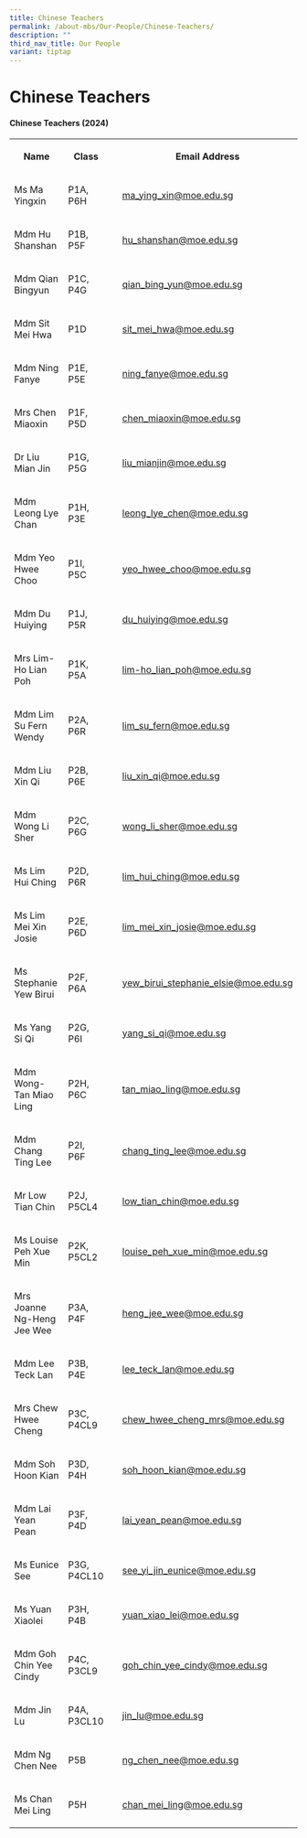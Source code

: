 ```yaml
---
title: Chinese Teachers
permalink: /about-mbs/Our-People/Chinese-Teachers/
description: ""
third_nav_title: Our People
variant: tiptap
---
```

<h1><strong>Chinese Teachers</strong></h1><h4><strong>Chinese Teachers (2024)</strong></h4><table><tbody><tr><th rowspan="1" colspan="1"><p>Name</p></th><th rowspan="1" colspan="1"><p>Class</p></th><th rowspan="1" colspan="1"><p></p></th><th rowspan="1" colspan="1"><p>Email Address</p></th></tr><tr><td rowspan="1" colspan="1"><p>Ms Ma Yingxin</p><p></p></td><td rowspan="1" colspan="1"><p>P1A, P6H</p></td><td rowspan="1" colspan="1"><p></p></td><td rowspan="1" colspan="1"><p><a href="mailto:ma_ying_xin@moe.edu.sg" rel="noopener noreferrer nofollow" target="_blank">ma_ying_xin@moe.edu.sg</a></p></td></tr><tr><td rowspan="1" colspan="1"><p>Mdm Hu Shanshan</p></td><td rowspan="1" colspan="1"><p>P1B, P5F</p></td><td rowspan="1" colspan="1"><p></p></td><td rowspan="1" colspan="1"><p><a href="mailto:hu_shanshan@moe.edu.sg" rel="noopener noreferrer nofollow" target="_blank">hu_shanshan@moe.edu.sg</a></p></td></tr><tr><td rowspan="1" colspan="1"><p>Mdm Qian Bingyun</p></td><td rowspan="1" colspan="1"><p>P1C, P4G</p></td><td rowspan="1" colspan="1"><p></p></td><td rowspan="1" colspan="1"><p><a href="mailto:qian_bing_yun@moe.edu.sg" rel="noopener noreferrer nofollow" target="_blank">qian_bing_yun@moe.edu.sg</a></p></td></tr><tr><td rowspan="1" colspan="1"><p>Mdm Sit Mei Hwa</p></td><td rowspan="1" colspan="1"><p>P1D</p></td><td rowspan="1" colspan="1"><p></p></td><td rowspan="1" colspan="1"><p><a href="mailto:sit_mei_hwa@moe.edu.sg" rel="noopener noreferrer nofollow" target="_blank">sit_mei_hwa@moe.edu.sg</a></p></td></tr><tr><td rowspan="1" colspan="1"><p>Mdm Ning Fanye</p></td><td rowspan="1" colspan="1"><p>P1E, P5E</p></td><td rowspan="1" colspan="1"><p></p></td><td rowspan="1" colspan="1"><p><a href="mailto:ning_fanye@moe.edu.sg" rel="noopener noreferrer nofollow" target="_blank">ning_fanye@moe.edu.sg</a></p></td></tr><tr><td rowspan="1" colspan="1"><p>Mrs Chen Miaoxin</p></td><td rowspan="1" colspan="1"><p>P1F, P5D</p></td><td rowspan="1" colspan="1"><p></p></td><td rowspan="1" colspan="1"><p><a href="mailto:chen_miaoxin@moe.edu.sg" rel="noopener noreferrer nofollow" target="_blank">chen_miaoxin@moe.edu.sg</a></p></td></tr><tr><td rowspan="1" colspan="1"><p>Dr Liu Mian Jin</p></td><td rowspan="1" colspan="1"><p>P1G, P5G</p></td><td rowspan="1" colspan="1"><p></p></td><td rowspan="1" colspan="1"><p><a href="mailto:liu_mianjin@moe.edu.sg" rel="noopener noreferrer nofollow" target="_blank">liu_mianjin@moe.edu.sg</a></p></td></tr><tr><td rowspan="1" colspan="1"><p>Mdm Leong Lye Chan</p></td><td rowspan="1" colspan="1"><p>P1H, P3E</p></td><td rowspan="1" colspan="1"><p></p></td><td rowspan="1" colspan="1"><p><a href="mailto:leong_lye_chen@moe.edu.sg" rel="noopener noreferrer nofollow" target="_blank">leong_lye_chen@moe.edu.sg</a></p><p></p></td></tr><tr><td rowspan="1" colspan="1"><p>Mdm Yeo Hwee Choo</p></td><td rowspan="1" colspan="1"><p>P1I, P5C</p></td><td rowspan="1" colspan="1"><p></p></td><td rowspan="1" colspan="1"><p><a href="mailto:yeo_hwee_choo@moe.edu.sg" rel="noopener noreferrer nofollow" target="_blank">yeo_hwee_choo@moe.edu.sg</a></p><p></p></td></tr><tr><td rowspan="1" colspan="1"><p>Mdm Du Huiying</p><p></p></td><td rowspan="1" colspan="1"><p>P1J, P5R</p></td><td rowspan="1" colspan="1"><p></p></td><td rowspan="1" colspan="1"><p><a href="mailto:du_huiying@moe.edu.sg" rel="noopener noreferrer nofollow" target="_blank">du_huiying@moe.edu.sg</a></p></td></tr><tr><td rowspan="1" colspan="1"><p>Mrs Lim- Ho Lian Poh</p></td><td rowspan="1" colspan="1"><p>P1K, P5A</p></td><td rowspan="1" colspan="1"><p></p></td><td rowspan="1" colspan="1"><p><a href="mailto:lim-ho_lian_poh@moe.edu.sg" rel="noopener noreferrer nofollow" target="_blank">lim-ho_lian_poh@moe.edu.sg</a></p></td></tr><tr><td rowspan="1" colspan="1"><p>Mdm Lim Su Fern Wendy</p></td><td rowspan="1" colspan="1"><p>P2A, P6R</p></td><td rowspan="1" colspan="1"><p></p></td><td rowspan="1" colspan="1"><p><a href="mailto:lim_su_fern@moe.edu.sg" rel="noopener noreferrer nofollow" target="_blank">lim_su_fern@moe.edu.sg</a></p></td></tr><tr><td rowspan="1" colspan="1"><p>Mdm Liu Xin Qi</p></td><td rowspan="1" colspan="1"><p>P2B, P6E</p></td><td rowspan="1" colspan="1"><p></p></td><td rowspan="1" colspan="1"><p><a href="mailto:liu_xin_qi@moe.edu.sg" rel="noopener noreferrer nofollow" target="_blank">liu_xin_qi@moe.edu.sg</a></p></td></tr><tr><td rowspan="1" colspan="1"><p>Mdm Wong Li Sher</p></td><td rowspan="1" colspan="1"><p>P2C, P6G</p></td><td rowspan="1" colspan="1"><p></p></td><td rowspan="1" colspan="1"><p><a href="mailto:wong_li_sher@moe.edu.sg" rel="noopener noreferrer nofollow" target="_blank">wong_li_sher@moe.edu.sg</a></p></td></tr><tr><td rowspan="1" colspan="1"><p>Ms Lim Hui Ching</p></td><td rowspan="1" colspan="1"><p>P2D, P6R</p></td><td rowspan="1" colspan="1"><p></p></td><td rowspan="1" colspan="1"><p><a href="mailto:lim_hui_ching@moe.edu.sg" rel="noopener noreferrer nofollow" target="_blank">lim_hui_ching@moe.edu.sg</a></p></td></tr><tr><td rowspan="1" colspan="1"><p>Ms Lim Mei Xin Josie</p></td><td rowspan="1" colspan="1"><p>P2E, P6D</p></td><td rowspan="1" colspan="1"><p></p></td><td rowspan="1" colspan="1"><p><a href="mailto:lim_mei_xin_josie@moe.edu.sg" rel="noopener noreferrer nofollow" target="_blank">lim_mei_xin_josie@moe.edu.sg</a></p></td></tr><tr><td rowspan="1" colspan="1"><p>Ms Stephanie Yew Birui</p></td><td rowspan="1" colspan="1"><p>P2F, P6A</p></td><td rowspan="1" colspan="1"><p></p></td><td rowspan="1" colspan="1"><p><a href="mailto:yew_birui_stephanie_elsie@moe.edu.sg" rel="noopener noreferrer nofollow" target="_blank">yew_birui_stephanie_elsie@moe.edu.sg</a></p></td></tr><tr><td rowspan="1" colspan="1"><p>Ms Yang Si Qi</p></td><td rowspan="1" colspan="1"><p>P2G, P6I</p></td><td rowspan="1" colspan="1"><p></p></td><td rowspan="1" colspan="1"><p><a href="mailto:yang_si_qi@moe.edu.sg" rel="noopener noreferrer nofollow" target="_blank">yang_si_qi@moe.edu.sg</a></p></td></tr><tr><td rowspan="1" colspan="1"><p>Mdm Wong-Tan Miao Ling</p></td><td rowspan="1" colspan="1"><p>P2H, P6C</p></td><td rowspan="1" colspan="1"><p></p></td><td rowspan="1" colspan="1"><p><a href="mailto:tan_miao_ling@moe.edu.sg" rel="noopener noreferrer nofollow" target="_blank">tan_miao_ling@moe.edu.sg</a></p></td></tr><tr><td rowspan="1" colspan="1"><p>Mdm Chang Ting Lee</p></td><td rowspan="1" colspan="1"><p>P2I, P6F</p></td><td rowspan="1" colspan="1"><p></p></td><td rowspan="1" colspan="1"><p><a href="mailto:chang_ting_lee@moe.edu.sg" rel="noopener noreferrer nofollow" target="_blank">chang_ting_lee@moe.edu.sg</a></p></td></tr><tr><td rowspan="1" colspan="1"><p>Mr Low Tian Chin</p></td><td rowspan="1" colspan="1"><p>P2J, P5CL4</p></td><td rowspan="1" colspan="1"><p></p></td><td rowspan="1" colspan="1"><p><a href="mailto:low_tian_chin@moe.edu.sg" rel="noopener noreferrer nofollow" target="_blank">low_tian_chin@moe.edu.sg</a></p></td></tr><tr><td rowspan="1" colspan="1"><p>Ms Louise Peh Xue Min</p></td><td rowspan="1" colspan="1"><p>P2K, P5CL2</p></td><td rowspan="1" colspan="1"><p></p></td><td rowspan="1" colspan="1"><p><a href="mailto:louise_peh_xue_min@moe.edu.sg" rel="noopener noreferrer nofollow" target="_blank">louise_peh_xue_min@moe.edu.sg</a></p></td></tr><tr><td rowspan="1" colspan="1"><p>Mrs Joanne Ng-Heng Jee Wee</p></td><td rowspan="1" colspan="1"><p>P3A, P4F</p></td><td rowspan="1" colspan="1"><p></p></td><td rowspan="1" colspan="1"><p><a href="mailto:heng_jee_wee@moe.edu.sg" rel="noopener noreferrer nofollow" target="_blank">heng_jee_wee@moe.edu.sg</a></p></td></tr><tr><td rowspan="1" colspan="1"><p>Mdm Lee Teck Lan</p></td><td rowspan="1" colspan="1"><p>P3B, P4E</p></td><td rowspan="1" colspan="1"><p></p></td><td rowspan="1" colspan="1"><p><a href="mailto:lee_teck_lan@moe.edu.sg" rel="noopener noreferrer nofollow" target="_blank">lee_teck_lan@moe.edu.sg</a></p></td></tr><tr><td rowspan="1" colspan="1"><p>Mrs Chew Hwee Cheng</p><p></p></td><td rowspan="1" colspan="1"><p>P3C, P4CL9</p></td><td rowspan="1" colspan="1"><p></p></td><td rowspan="1" colspan="1"><p><a href="mailto:chew_hwee_cheng_mrs@moe.edu.sg" rel="noopener noreferrer nofollow" target="_blank">chew_hwee_cheng_mrs@moe.edu.sg</a></p><p></p></td></tr><tr><td rowspan="1" colspan="1"><p>Mdm Soh Hoon Kian</p></td><td rowspan="1" colspan="1"><p>P3D, P4H</p></td><td rowspan="1" colspan="1"><p></p></td><td rowspan="1" colspan="1"><p><a href="mailto:soh_hoon_kian@moe.edu.sg" rel="noopener noreferrer nofollow" target="_blank">soh_hoon_kian@moe.edu.sg</a></p></td></tr><tr><td rowspan="1" colspan="1"><p>Mdm Lai Yean Pean</p></td><td rowspan="1" colspan="1"><p>P3F, P4D</p></td><td rowspan="1" colspan="1"><p></p></td><td rowspan="1" colspan="1"><p><a href="mailto:lai_yean_pean@moe.edu.sg" rel="noopener noreferrer nofollow" target="_blank">lai_yean_pean@moe.edu.sg</a></p></td></tr><tr><td rowspan="1" colspan="1"><p>Ms Eunice See</p></td><td rowspan="1" colspan="1"><p>P3G, P4CL10</p></td><td rowspan="1" colspan="1"><p></p></td><td rowspan="1" colspan="1"><p><a href="mailto:see_yi_jin_eunice@moe.edu.sg" rel="noopener noreferrer nofollow" target="_blank">see_yi_jin_eunice@moe.edu.sg</a></p></td></tr><tr><td rowspan="1" colspan="1"><p>Ms Yuan Xiaolei</p></td><td rowspan="1" colspan="1"><p>P3H, P4B</p></td><td rowspan="1" colspan="1"><p></p></td><td rowspan="1" colspan="1"><p><a href="mailto:yuan_xiao_lei@moe.edu.sg" rel="noopener noreferrer nofollow" target="_blank">yuan_xiao_lei@moe.edu.sg</a></p></td></tr><tr><td rowspan="1" colspan="1"><p>Mdm Goh Chin Yee Cindy</p></td><td rowspan="1" colspan="1"><p>P4C, P3CL9</p></td><td rowspan="1" colspan="1"><p></p></td><td rowspan="1" colspan="1"><p><a href="mailto:goh_chin_yee_cindy@moe.edu.sg" rel="noopener noreferrer nofollow" target="_blank">goh_chin_yee_cindy@moe.edu.sg</a></p></td></tr><tr><td rowspan="1" colspan="1"><p>Mdm Jin Lu</p></td><td rowspan="1" colspan="1"><p>P4A, P3CL10</p></td><td rowspan="1" colspan="1"><p></p></td><td rowspan="1" colspan="1"><p><a href="mailto:jin_lu@moe.edu.sg" rel="noopener noreferrer nofollow" target="_blank">jin_lu@moe.edu.sg</a></p></td></tr><tr><td rowspan="1" colspan="1"><p>Mdm Ng Chen Nee</p></td><td rowspan="1" colspan="1"><p>P5B</p></td><td rowspan="1" colspan="1"><p></p></td><td rowspan="1" colspan="1"><p><a href="mailto:ng_chen_nee@moe.edu.sg" rel="noopener noreferrer nofollow" target="_blank">ng_chen_nee@moe.edu.sg</a></p></td></tr><tr><td rowspan="1" colspan="1"><p>Ms Chan Mei Ling</p></td><td rowspan="1" colspan="1"><p>P5H</p></td><td rowspan="1" colspan="1"><p></p></td><td rowspan="1" colspan="1"><p><a href="mailto:chan_mei_ling@moe.edu.sg" rel="noopener noreferrer nofollow" target="_blank">chan_mei_ling@moe.edu.sg</a></p></td></tr></tbody></table><p></p>